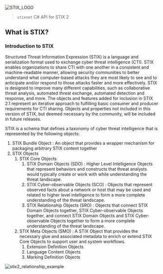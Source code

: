 ![STIX_LOGO](https://oasis-open.github.io/cti-documentation/img/LOGO_STIX.svg)

> `stixnet`
> C# API for STIX 2


## What is STIX?

### Introduction to STIX


Structured Threat Information Expression (STIX) is a language and serialization format used to exchange cyber threat intelligence (CTI). STIX enables organizations to share CTI with one another in a consistent and machine-readable manner, allowing security communities to better understand what computer-based attacks they are most likely to see and to anticipate and/or respond to those attacks faster and more effectively. STIX is designed to improve many different capabilities, such as collaborative threat analysis, automated threat exchange, automated detection and response, and more.
The objects and features added for inclusion in STIX 2.1 represent an iterative approach to fulfilling basic consumer and producer requirements for CTI sharing. Objects and properties not included in this version of STIX, but deemed necessary by the community, will be included in future releases.


STIX is a schema that defines a taxonomy of cyber threat intelligence that is represented by the following objects:

1. STIX Bundle Object : An object that provides a wrapper mechanism for packaging arbitrary STIX content together
2. STIX Objects
    1. STIX Core Objects
		1. STIX Domain Objects (SDO) : Higher Level Intelligence Objects that represent behaviors and constructs that threat analysts would typically create or work with while understanding the threat landscape.
		2. STIX Cyber-observable Objects (SCO) : Objects that represent observed facts about a network or host that may be used and related to higher level intelligence to form a more complete understanding of the threat landscape.
	    3. STIX Relationship Objects (SRO) : Objects that connect STIX Domain Objects together, STIX Cyber-observable Objects together, and connect STIX Domain Objects and STIX Cyber-observable Objects together to form a more complete understanding of the threat landscape.
	2. STIX Meta Objects (SMO) : A STIX Object that provides the necessary glue and associated metadata to enrich or extend STIX Core Objects to support user and system workflows.
		1. Extension Definition Objects
		2. Language Content Objects
		3. Marking Definition Objects


![stix2_relationship_example](https://oasis-open.github.io/cti-documentation/img/stix2_relationship_example_2.png)

